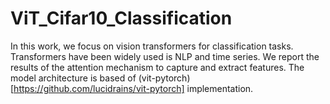 # ViT_Cifar10_Classification
In this work, we focus on vision transformers for classification tasks. Transformers have been widely used is NLP and time series. We report the results of the attention mechanism to capture and extract features. The model architecture is based of (vit-pytorch)[https://github.com/lucidrains/vit-pytorch] implementation.
